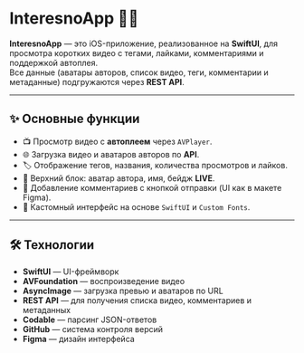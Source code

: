 # InteresnoApp 🎥📱

**InteresnoApp** — это iOS-приложение, реализованное на **SwiftUI**, для просмотра коротких видео с тегами, лайками, комментариями и поддержкой автоплея.  
Все данные (аватары авторов, список видео, теги, комментарии и метаданные) подгружаются через **REST API**.

---

## ✨ Основные функции
- 📺 Просмотр видео с **автоплеем** через `AVPlayer`.
- 🌐 Загрузка видео и аватаров авторов по **API**.
- 🏷 Отображение тегов, названия, количества просмотров и лайков.
- 👤 Верхний блок: аватар автора, имя, бейдж **LIVE**.
- 💬 Добавление комментариев с кнопкой отправки (UI как в макете Figma).
- 🎨 Кастомный интерфейс на основе `SwiftUI` и `Custom Fonts`.

---

## 🛠 Технологии
- **SwiftUI** — UI-фреймворк
- **AVFoundation** — воспроизведение видео
- **AsyncImage** — загрузка превью и аватаров по URL
- **REST API** — для получения списка видео, комментариев и метаданных
- **Codable** — парсинг JSON-ответов
- **GitHub** — система контроля версий
- **Figma** — дизайн интерфейса
